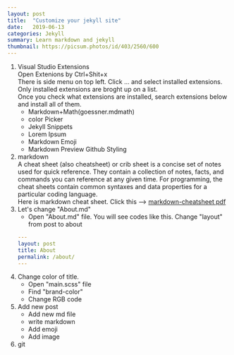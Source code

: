 ```yaml
---
layout: post
title:  "Customize your jekyll site"
date:   2019-06-13
categories: Jekyll
summary: Learn markdown and jekyll
thumbnail: https://picsum.photos/id/403/2560/600
---
```


1. Visual Studio Extensions   
    Open Extenions by Ctrl+Shit+x  
    There is side menu on top left. Click ... and select installed extensions. Only installed extensions are broght up on a list.   
    Once you check what extensions are installed, search extensions below and install all of them.    
    * Markdown+Math(goessner.mdmath)
    * color Picker
    * Jekyll Snippets
    * Lorem Ipsum
    * Markdown Emoji
    * Markdown Preview Github Styling  
2. markdown  
    A cheat sheet (also cheatsheet) or crib sheet is a concise set of notes used for quick reference. They contain a collection of notes, facts, and commands you can reference at any given time. For programming, the cheat sheets contain common syntaxes and data properties for a particular coding language.  
    Here is markdown cheat sheet. Click this --> [markdown-cheatsheet pdf](/assets/markdown-cheatsheet-online.pdf)
3. Let's change "About.md"   
    * Open "About.md" file. You will see codes like this. Change "layout" from post to about  
    ```yaml
    ---
    layout: post
    title: About
    permalink: /about/
    ---
    ```
4. Change color of title.  
    * Open "main.scss" file  
    * Find "brand-color"  
    * Change RGB code  
5. Add new post    
    * Add new md file  
    * write markdown 
    * Add emoji
    * Add image
6. git


